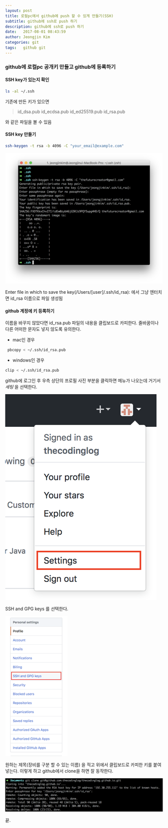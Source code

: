 ```yaml
---
layout: post
title: 로컬pc에서 github에 push 할 수 있게 만들기(SSH)
subtitle: github에 ssh로 push 하기
description: github에 ssh로 push 하기
date:   2017-08-01 08:43:59
author: Jeongjin Kim
categories: git
tags:	github git
---
```

### github에 로컬pc 공개키 만들고 github에 등록하기
#### SSH key가 있는지 확인
```sh
ls -al ~/.ssh
```
기존에 만든 키가 있으면
> id_dsa.pub
id_ecdsa.pub
id_ed25519.pub
id_rsa.pub

와 같은 파일을 볼 수 있음

#### SSH key 만들기
```bash
ssh-keygen -t rsa -b 4096 -C "your_email@example.com"
```

![image](/assets/make-ssh-key.png)

Enter file in which to save the key(/Users/[user]/.ssh/id_rsa):
에서 그냥 엔터치면 id_rsa 이름으로 파일 생성됨

#### github 계정에 키 등록하기
이름을 바꾸지 않았다면 id_rsa.pub 파일의 내용을 클립보드로 카피한다.
줄바꿈이나 다른 어떠한 문자도 넣지 않도록 유의한다.

- mac인 경우

```sh
 pbcopy < ~/.ssh/id_rsa.pub
```

- windows인 경우

```sh
clip < ~/.ssh/id_rsa.pub
```

github에 로그인 후 우측 상단의 프로필 사진 부분을 클릭하면 메뉴가 나오는데 거기서 *세팅* 을 선택한다.

![image](/assets/settings.png)

SSH and GPG keys 를 선택한다.

![image](/assets/menu-ssh.png)

원하는 제목(장비를 구분 할 수 있는 이름) 을 적고 위에서 클립보드로 카피한 키를 붙여 넣는다.
이렇게 하고 github에서 clone을 하면 잘 동작한다.

![image](/assets/clone.png)

끝.
